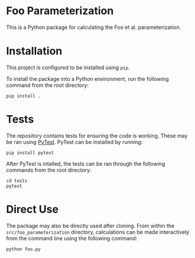 # Foo Parameterization

This is a Python package for calculating the Foo et al. parameterization.

# Installation

This project is configured to be installed using `pip`.

To install the package into a Python environment, run the following command from the root directory:

```
pip install .
```

# Tests

The repository contains tests for ensuring the code is working. These may be ran using [PyTest](https://docs.pytest.org/en/8.2.x/). PyTest can be installed by running:

```
pip install pytest
```

After PyTest is intalled, the tests can be ran through the following commands from the root directory:

```
cd tests
pytest
```

# Direct Use

The package may also be directly used after cloning. From within the `src/foo_parameterization` directory, calculations can be made interactively from the command line using the following command:

```
python foo.py
```